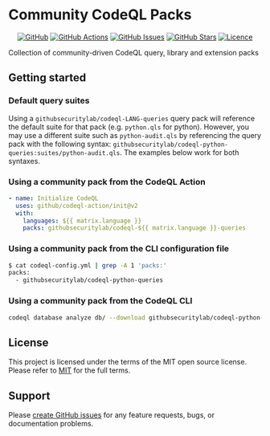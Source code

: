 # Community CodeQL Packs

<!-- markdownlint-disable -->
<div align="center">

[![GitHub](https://img.shields.io/badge/github-%23121011.svg?style=for-the-badge&logo=github&logoColor=white)](https://github.com/GitHubSecurityLab/Community-CodeQL-Packs)
[![GitHub Actions](https://img.shields.io/github/actions/workflow/status/GitHubSecurityLab/Community-CodeQL-Packs/publish.yml?style=for-the-badge)](https://github.com/GitHubSecurityLab/Community-CodeQL-Packs/actions/workflows/publish.yml?query=branch%3Amain)
[![GitHub Issues](https://img.shields.io/github/issues/GitHubSecurityLab/Community-CodeQL-Packs?style=for-the-badge)](https://github.com/GitHubSecurityLab/Community-CodeQL-Packs/issues)
[![GitHub Stars](https://img.shields.io/github/stars/GitHubSecurityLab/Community-CodeQL-Packs?style=for-the-badge)](https://github.com/GitHubSecurityLab/Community-CodeQL-Packs)
[![Licence](https://img.shields.io/github/license/Ileriayo/markdown-badges?style=for-the-badge)](./LICENSE)

</div>
<!-- markdownlint-restore -->

Collection of community-driven CodeQL query, library and extension packs

## Getting started

### Default query suites

Using a `githubsecuritylab/codeql-LANG-queries` query pack will reference the default suite for that pack (e.g. `python.qls` for python). However, you may use a different suite such as `python-audit.qls` by referencing the query pack with the following syntax: `githubsecuritylab/codeql-python-queries:suites/python-audit.qls`. The examples below work for both syntaxes.

### Using a community pack from the CodeQL Action

```yaml
- name: Initialize CodeQL
  uses: github/codeql-action/init@v2
  with:
    languages: ${{ matrix.language }}
    packs: githubsecuritylab/codeql-${{ matrix.language }}-queries
```

### Using a community pack from the CLI configuration file

```bash
$ cat codeql-config.yml | grep -A 1 'packs:'
packs:
  - githubsecuritylab/codeql-python-queries
```

### Using a community pack from the CodeQL CLI

```bash
codeql database analyze db/ --download githubsecuritylab/codeql-python-queries --format=sarif-latest --output=results.sarif
```

## License

This project is licensed under the terms of the MIT open source license. Please refer to [MIT](./LICENSE) for the full terms.

## Support

Please [create GitHub issues](https://github.com/advanced-security/brew-dependency-submission-action) for any feature requests, bugs, or documentation problems.
